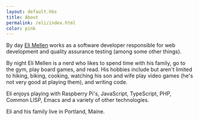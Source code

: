 ```yaml
--- 
layout: default.hbs
title: About
permalink: /eli/index.html
color: pink
--- 
```


By day [Eli Mellen](https://eli.li) works as a software developer responsible for web development and quality assurance testing (among some other things).

By night Eli Mellen is a nerd who likes to spend time with his family, go to the gym, play board games, and read. His hobbies include but aren't limited to hiking, biking, cooking, watching his son and wife play video games (he's not very good at playing them), and writing code.

Eli enjoys playing with Raspberry Pi's, JavaScript, TypeScript, PHP, Common LISP, Emacs and a variety of other technologies.

Eli and his family live in Portland, Maine.

